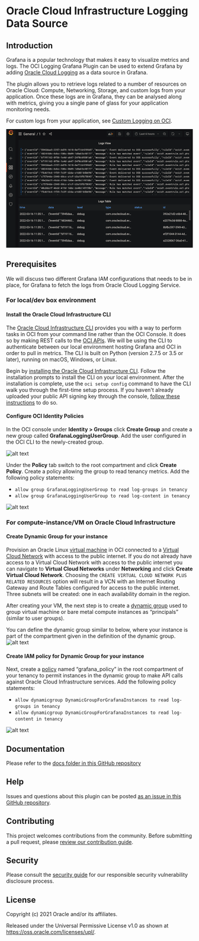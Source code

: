 # Oracle Cloud Infrastructure Logging Data Source

## Introduction

Grafana is a popular technology that makes it easy to visualize metrics and logs.
The OCI Logging Grafana Plugin can be used to extend Grafana by adding
[Oracle Cloud Logging][1] as a data source in Grafana.

The plugin allows you to retrieve logs related to a number of resources on
Oracle Cloud: Compute, Networking, Storage, and custom logs from your application.
Once these logs are in Grafana, they can be analysed along with metrics, giving
you a single pane of glass for your application monitoring needs.

For custom logs from your application, see [Custom Logging on OCI][2].

![OCI Logs Plugin](docs/images/OCI_Logs.png?raw=true)
## Prerequisites

We will discuss two different Grafana IAM configurations that needs to be in
place, for Grafana to fetch the logs from Oracle Cloud Logging Service.

### For local/dev box environment

#### Install the Oracle Cloud Infrastructure CLI

The [Oracle Cloud Infrastructure CLI][3] provides you with a way to perform
tasks in OCI from your command line rather than the OCI Console. It does so by
making REST calls to the [OCI APIs][4]. We will be using the CLI to authenticate
between our local environment hosting Grafana and OCI in order to pull in
metrics. The CLI is built on Python (version 2.7.5 or 3.5 or later), running on
macOS, Windows, or Linux.

Begin by [installing the Oracle Cloud Infrastructure CLI][5]. Follow the
installation prompts to install the CLI on your local environment. After the
installation is complete, use the `oci setup config` command to have the CLI
walk you through the first-time setup process. If you haven't already uploaded
your public API signing key through the console, [follow these instructions][6]
to do so.

#### Configure OCI Identity Policies

In the OCI console under **Identity > Groups** click **Create Group** and create
a new group called **GrafanaLoggingUserGroup**. Add the user configured in the
OCI CLI to the newly-created group.

![alt text](docs/images/usrGp.png?raw=true)

Under the **Policy** tab switch to the root compartment and click **Create Policy**.
Create a policy allowing the group to read tenancy metrics. Add the following
policy statements:

- `allow group GrafanaLoggingUserGroup to read log-groups in tenancy`
- `allow group GrafanaLoggingUserGroup to read log-content in tenancy`

![alt text](docs/images/usrPolicy.png?raw=true)

### For compute-instance/VM on Oracle Cloud Infrastructure

#### Create Dynamic Group for your instance

Provision an Oracle Linux [virtual machine][7] in OCI connected to a
[Virtual Cloud Network][8] with access to the public internet. If you do not
already have access to a Virtual Cloud Network with access to the public
internet you can navigate to **Virtual Cloud Networks** under **Networking** and
click **Create Virtual Cloud Network**. Choosing the
`CREATE VIRTUAL CLOUD NETWORK PLUS RELATED RESOURCES` option will result in a
VCN with an Internet Routing Gateway and Route Tables configured for access to
the public internet. Three subnets will be created: one in each availability
domain in the region.

After creating your VM, the next step is to create a [dynamic group][9] used to
group virtual machine or bare metal compute instances as “principals” (similar
to user groups).

You can define the dynamic group similar to below, where your instance is part
of the compartment given in the definition of the dynamic group.
![alt text](docs/images/dgGroup.png?raw=true)

#### Create IAM policy for Dynamic Group for your instance

Next, create a [policy][10] named “grafana_policy” in the root compartment of
your tenancy to permit instances in the dynamic group to make API calls against
Oracle Cloud Infrastructure services. Add the following policy statements:

- `allow dynamicgroup DynamicGroupForGrafanaInstances to read log-groups in tenancy`
- `allow dynamicgroup DynamicGroupForGrafanaInstances to read log-content in tenancy`

![alt text](docs/images/dgPolicy.png?raw=true)

## Documentation

 Please refer to the [docs folder in this GitHub repository](https://github.com/oracle/oci-grafana-logs/tree/main/docs)

## Help

Issues and questions about this plugin can be posted
[as an issue in this GitHub repository][11].

## Contributing

This project welcomes contributions from the community. Before submitting a pull
request, please [review our contribution guide](https://github.com/oracle/oci-grafana-logs/blob/main/CONTRIBUTING.md).

## Security

Please consult the [security guide](https://github.com/oracle/oci-grafana-logs/blob/main/SECURITY.md) for our responsible security
vulnerability disclosure process.

## License

Copyright (c) 2021 Oracle and/or its affiliates.

Released under the Universal Permissive License v1.0 as shown at
<https://oss.oracle.com/licenses/upl/>.

[1]: https://docs.cloud.oracle.com/en-us/iaas/Content/Logging/Concepts/loggingoverview.htm
[2]: https://docs.cloud.oracle.com/en-us/iaas/Content/Logging/Concepts/custom_logs.htm
[3]: https://docs.cloud.oracle.com/iaas/Content/API/Concepts/cliconcepts.htm
[4]: https://docs.cloud.oracle.com/iaas/Content/API/Concepts/usingapi.htm
[5]: https://docs.cloud.oracle.com/iaas/Content/API/SDKDocs/cliinstall.htm
[6]: https://docs.cloud.oracle.com/iaas/Content/API/Concepts/apisigningkey.htm#How2
[7]: https://docs.cloud.oracle.com/iaas/Content/Compute/Concepts/computeoverview.htm
[8]: https://docs.cloud.oracle.com/iaas/Content/Network/Tasks/managingVCNs.htm
[9]: https://docs.cloud.oracle.com/iaas/Content/Identity/Tasks/managingdynamicgroups.htm
[10]: https://docs.cloud.oracle.com/iaas/Content/Identity/Concepts/policygetstarted.htm
[11]: https://github.com/oracle/oci-grafana-logs/issues
